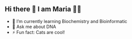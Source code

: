 ## Hi there 👋 I am Maria 👩‍🔬

- 🌱 I’m currently learning Biochemistry and Bioinformatic
- 💬 Ask me about DNA
- ⚡ Fun fact: Cats are cool!
